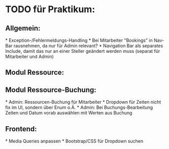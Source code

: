 <h1>TODO für Praktikum:<br></h1>

<h2>Allgemein:</h2>
* Exception-/Fehlermeldungs-Handling
* Bei Mitarbeiter "Bookings" in Nav-Bar rausnehmen, da nur für Admin relevant?
* Navigation Bar als separates Include, damit das nur an einer Steller geändert werden muss (separat für Mitarbeiter und Admin)

<h2>Modul Ressource:</h2>


<h2>Modul Ressource-Buchung:</h2>
* Admin: Ressourcen-Buchung für Mitarbeiter
* Dropdown für Zeiten nicht fix im UI, sondern über Enum o.Ä.
* Admin: Bei Buchungs-Bearbeitung Zeiten und Datum vorab auswählen mit Werten aus Buchung


<h2>Frontend:</h2>
* Media Queries anpassen
* Bootstrap/CSS für Dropdown suchen